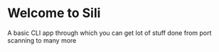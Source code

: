 # Welcome to Sili
A basic CLI app through which you can get lot of stuff done from port scanning to many more